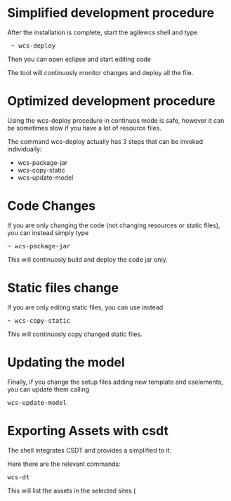 # Simplified development procedure

After the installation is complete, start the agilewcs shell and type

<pre>
 ~ wcs-deploy
</pre>

Then you can open eclipse and start editing code

The tool will continuosly monitor changes and deploy all the file.


# Optimized development procedure

Using the wcs-deploy procedure in continuos mode is safe, however it can be sometimes slow if you have a lot of resource files.

The command wcs-deploy actually has  3 steps that can be invoked individually:

- wcs-package-jar
- wcs-copy-static
- wcs-update-model

# Code Changes

If you are only changing the code (not changing resources or static files), you can instead simply type

<pre>
~ wcs-package-jar
</pre>

This will continuosly build and deploy the code jar only.

# Static files change

If you are only editing static files, you can use instead

<pre>
~ wcs-copy-static
</pre>

This will continuosly copy changed static files.

# Updating the model

Finally, if you change the setup files adding new template and cselements, you can update them calling

<pre>
wcs-update-model
</pre> 

# Exporting Assets with csdt

The shell integrates CSDT and provides a simplified to it.

Here there are the relevant commands:

<pre>
wcs-dt
</pre>

This will list the assets in the selected sites (
